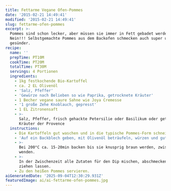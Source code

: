 ```yaml
---
title: Fettarme Vegane Ofen-Pommes
date: '2015-02-21 14:49:41'
modified: '2015-02-21 14:49:41'
slug: fettarme-ofen-pommes
excerpt: >-
  Pommes sind schon lecker, aber müssen sie immer in Fett gebadet werden?
  Nein!!! Selbstgemachte Pommes aus dem Backofen schmecken auch super und sind
  gesünder.
recipe:
  name: ''
  prepTime: PT10M
  cookTime: PT20M
  totalTime: PT30M
  servings: 4 Portionen
  ingredients:
    - 1kg festkochende Bio-Kartoffel
    - ca. 2 EL Olivenöl
    - 'Salz, Pfeffer'
    - 'Gewürze nach Belieben so wie Paprika, getrocknete Kräuter'
    - 1 Becher vegane saure Sahne wie Joya Cremesse
    - '1 große Zehe Knoblauch, gepresst'
    - 1 EL Zitronensaft
    - >-
      Salz, Pfeffer, frisch gehackte Petersilie oder Basilikum oder getrocknete
      Kräuter der Provence
  instructions:
    - Die Kartoffeln gut waschen und in die typische Pommes-Form schneiden.
    - 'Auf ein Backblech geben, mit Olivenöl beträufeln, würzen und gut mischen.'
    - >-
      Bei 200°C ca. 15-20min backen bis sie knusprig braun werden, zwischendurch
      wenden.
    - >-
      In der Zwischenzeit alle Zutaten für den Dip mischen, abschmecken und
      ziehen lassen.
    - Zu den heißen Pommes servieren.
aiGeneratedDate: '2025-09-04T12:30:29.931Z'
featuredImage: ai/ai-fettarme-ofen-pommes.jpg
---
```


